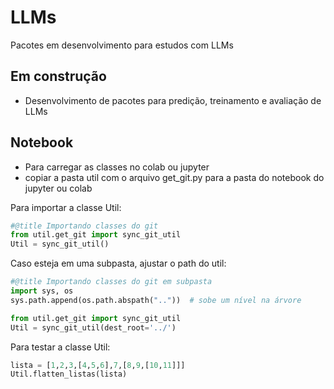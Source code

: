 # LLMs
Pacotes em desenvolvimento para estudos com LLMs

## Em construção 
- Desenvolvimento de pacotes para predição, treinamento e avaliação de LLMs

## Notebook
- Para carregar as classes no colab ou jupyter
- copiar a pasta util com o arquivo get_git.py para a pasta do notebook do jupyter ou colab

Para importar a classe Util:
```python
#@title Importando classes do git
from util.get_git import sync_git_util
Util = sync_git_util()
```

Caso esteja em uma subpasta, ajustar o path do util:
```python
#@title Importando classes do git em subpasta
import sys, os
sys.path.append(os.path.abspath(".."))  # sobe um nível na árvore

from util.get_git import sync_git_util
Util = sync_git_util(dest_root='../')
```

Para testar a classe Util:
```python
lista = [1,2,3,[4,5,6],7,[8,9,[10,11]]]
Util.flatten_listas(lista)
```
